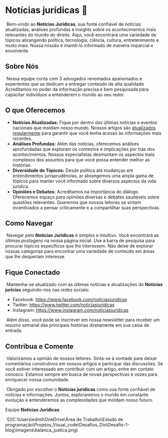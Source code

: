 #  Notícias jurídicas :briefcase:

​	Bem-vindo ao **Notícias Jurídicas**, sua fonte confiável de notícias atualizadas, análises profundas e insights sobre os acontecimentos mais relevantes do mundo do direito. Aqui, você encontrará uma variedade de tópicos abrangendo política, tecnologia, ciência, cultura, entretenimento e muito mais. Nossa missão é mantê-lo informado de maneira imparcial e envolvente.

## Sobre Nós

​	Nossa equipe conta com 3 advogados renomados  apaixonados e experientes que  se dedicam a entregar conteúdo de alta qualidade Acreditamos no poder da informação precisa e bem pesquisada para capacitar indivíduos a entenderem o mundo ao seu redor.

## O que Oferecemos

- **Notícias Atualizadas:** Fique por dentro das últimas notícias e eventos nacionais que moldam nosso mundo. Nossos artigos são <u>atualizados regularmente</u> para garantir que você tenha acesso às informações mais recentes.
- **Análises Profundas:** Além das notícias, oferecemos análises aprofundadas que exploram os contextos e implicações por trás dos acontecimentos. Nossos especialistas desmontam os aspectos mais complexos dos assuntos para que você possa entender melhor as histórias.
- **Diversidade de Tópicos:** Desde política até mudanças em entendimentos jurisprudências, ar abrangemos uma ampla gama de tópicos para manter você informado sobre diversos aspectos da vida jurídica.
- **Opiniões e Debates:** Acreditamos na importância do diálogo. Oferecemos espaço para opiniões diversas e debates saudáveis sobre questões relevantes. Queremos que nossos leitores se sintam incentivados a pensar criticamente e a compartilhar suas perspectivas.

## Como Navegar

​	Navegar pelo **Noticias Jurídicas** é simples e intuitivo. Você encontrará as últimas postagens na nossa página inicial. Use a barra de pesquisa para procurar tópicos específicos que lhe interessem. Não deixe de explorar nossas categorias para encontrar uma variedade de conteúdo em áreas que lhe despertam interesse.

## Fique Conectado

​	Mantenha-se atualizado com as últimas notícias e atualizações do **Noticias jurícias** seguindo-nos nas redes sociais:

- Facebook: https://www.facebook.com/noticiasjuridicas
- Twitter: https://www.twitter.com/noticiasjuridicas
- Instagram: https://www.instagram.com/noticiasjuridicas

​	Além disso, você pode se inscrever em nossa newsletter para receber um resumo semanal das principais histórias diretamente em sua caixa de entrada.

## Contribua e Comente

​	Valorizamos a opinião de nossos leitores. Sinta-se à vontade para deixar comentários construtivos em nossos artigos e participar das discussões. Se você estiver interessado em contribuir com um artigo, entre em contato conosco. Estamos sempre em busca de novas perspectivas e vozes para enriquecer nossa comunidade.

​	Obrigado por escolher o **Noticias jurídicas** como sua fonte confiável de notícias e informações. Juntos, exploraremos o mundo em constante evolução e entenderemos as complexidades que moldam nosso futuro.

Equipe **Noticias Jurídicas**                                                                        



​                                                                                      ![](C:\Users\edmil\OneDrive\Área de Trabalho\Estudo de programação\Projetos_Visual_code\Desafios_Dio\Desafio-1-blog\imagens\balanca_justica.png)


